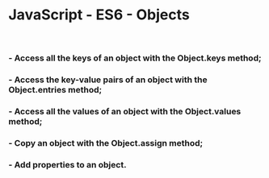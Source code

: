 # JavaScript - ES6 - Objects
<br>

### - Access all the keys of an object with the Object.keys method;
### - Access the key-value pairs of an object with the Object.entries method;
### - Access all the values of an object with the Object.values method;
### - Copy an object with the Object.assign method;
### - Add properties to an object.
